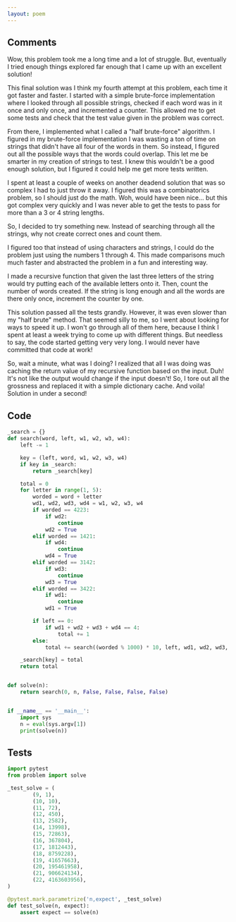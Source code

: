 ```yaml
---
layout: poem
---
```


## Comments

Wow, this problem took me a long time and a lot of struggle.  But, eventually I
tried enough things explored far enough that I came up with an excellent
solution!

This final solution was I think my fourth attempt at this problem, each time it
got faster and faster.  I started with a simple brute-force implementation
where I looked through all possible strings, checked if each word was in it
once and only once, and incremented a counter.  This allowed me to get some
tests and check that the test value given in the problem was correct.

From there, I implemented what I called a "half brute-force" algorithm.  I
figured in my brute-force implementation I was wasting a ton of time on strings
that didn't have all four of the words in them.  So instead, I figured out all
the possible ways that the words could overlap.  This let me be smarter in my
creation of strings to test.  I knew this wouldn't be a good enough solution,
but I figured it could help me get more tests written.

I spent at least a couple of weeks on another deadend solution that was so
complex I had to just throw it away.  I figured this was a combinatorics
problem, so I should just do the math.  Woh, would have been nice... but this
got complex very quickly and I was never able to get the tests to pass for more
than a 3 or 4 string lengths.

So, I decided to try something new.  Instead of searching through all the
strings, why not create correct ones and count them.

I figured too that instead of using characters and strings, I could do the
problem just using the numbers 1 through 4.  This made comparisons much much
faster and abstracted the problem in a fun and interesting way.

I made a recursive function that given the last three letters of the string
would try putting each of the available letters onto it.  Then, count the
number of words created.  If the string is long enough and all the words are
there only once, increment the counter by one.

This solution passed all the tests grandly.  However, it was even slower than
my "half brute" method.  That seemed silly to me, so I went about looking for
ways to speed it up.  I won't go through all of them here, because I think I
spent at least a week trying to come up with different things.  But needless to
say, the code started getting very very long.  I would never have committed
that code at work!

So, wait a minute, what was I doing?  I realized that all I was doing was
caching the return value of my recursive function based on the input.  Duh!
It's not like the output would change if the input doesn't!  So, I tore out all
the grossness and replaced it with a simple dictionary cache.  And voila!
Solution in under a second!

## Code

```python
_search = {}
def search(word, left, w1, w2, w3, w4):
    left -= 1

    key = (left, word, w1, w2, w3, w4)
    if key in _search:
        return _search[key]

    total = 0
    for letter in range(1, 5):
        worded = word + letter
        wd1, wd2, wd3, wd4 = w1, w2, w3, w4
        if worded == 4223:
            if wd2:
                continue
            wd2 = True
        elif worded == 1421:
            if wd4:
                continue
            wd4 = True
        elif worded == 3142:
            if wd3:
                continue
            wd3 = True
        elif worded == 3422:
            if wd1:
                continue
            wd1 = True

        if left == 0:
            if wd1 + wd2 + wd3 + wd4 == 4:
                total += 1
        else:
            total += search((worded % 1000) * 10, left, wd1, wd2, wd3, wd4)

    _search[key] = total
    return total


def solve(n):
    return search(0, n, False, False, False, False)


if __name__ == '__main__':
    import sys
    n = eval(sys.argv[1])
    print(solve(n))
```

## Tests

```python
import pytest
from problem import solve

_test_solve = (
        (9, 1),
        (10, 10),
        (11, 72),
        (12, 450),
        (13, 2582),
        (14, 13998),
        (15, 72863),
        (16, 367804),
        (17, 1812443),
        (18, 8759228),
        (19, 41657663),
        (20, 195461958),
        (21, 906624134),
        (22, 4163603956),
)

@pytest.mark.parametrize('n,expect', _test_solve)
def test_solve(n, expect):
    assert expect == solve(n)
```
